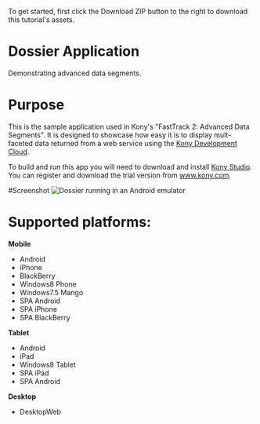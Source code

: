 To get started, first click the Download ZIP button to the right to download this tutorial's assets.

Dossier Application
=======================
Demonstrating advanced data segments. 

# Purpose
This is the sample application used in Kony's "FastTrack 2: Advanced Data Segments". It is designed to showcase how easy it is to display mult-faceted data returned from a web service using the [Kony Development Cloud](http://www.kony.com/products/development). 

To build and run this app you will need to download and install [Kony Studio](http://www.kony.com/products/development). You can register and download the trial version from www.kony.com.


#Screenshot
![](https://raw.github.com/kony-solutions/screenshots/master/DossierApp/Mobile/Android/1.png "Dossier running in an Android emulator")

# Supported platforms:
**Mobile**
 * Android
 * iPhone
 * BlackBerry 
 * Windows8 Phone
 * Windows7.5 Mango
 * SPA Android
 * SPA iPhone
 * SPA BlackBerry
 
**Tablet** 
 * Android
 * iPad
 * Windows8 Tablet
 * SPA iPad
 * SPA Android
 
**Desktop**
 * DesktopWeb


